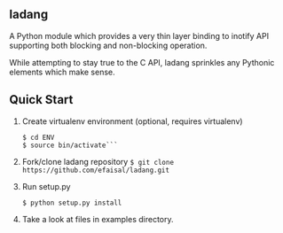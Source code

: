 ladang
------
A Python module which provides a very thin layer binding to inotify API supporting both blocking and non-blocking operation.

While attempting to stay true to the C API, ladang sprinkles any Pythonic elements which make sense.

Quick Start
-----------
1. Create virtualenv environment (optional, requires virtualenv)
    ```$ python virtualenv ENV
    $ cd ENV
    $ source bin/activate```

2. Fork/clone ladang repository
    ```$ git clone https://github.com/efaisal/ladang.git```

3. Run setup.py
    ```$ cd ladang-0.8.0
    $ python setup.py install

4. Take a look at files in examples directory.

